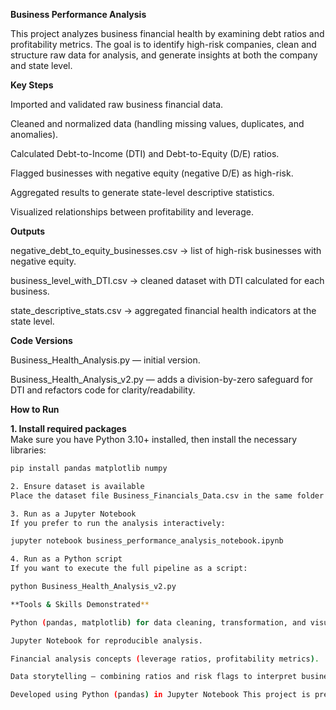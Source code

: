 **Business Performance Analysis**

This project analyzes business financial health by examining debt ratios and profitability metrics. The goal is to identify high-risk companies, clean and structure raw data for analysis, and generate insights at both the company and state level.

**Key Steps**

Imported and validated raw business financial data.

Cleaned and normalized data (handling missing values, duplicates, and anomalies).

Calculated Debt-to-Income (DTI) and Debt-to-Equity (D/E) ratios.

Flagged businesses with negative equity (negative D/E) as high-risk.

Aggregated results to generate state-level descriptive statistics.

Visualized relationships between profitability and leverage.

**Outputs**

negative_debt_to_equity_businesses.csv → list of high-risk businesses with negative equity.

business_level_with_DTI.csv → cleaned dataset with DTI calculated for each business.

state_descriptive_stats.csv → aggregated financial health indicators at the state level.

**Code Versions**

Business_Health_Analysis.py — initial version.

Business_Health_Analysis_v2.py — adds a division-by-zero safeguard for DTI and refactors code for clarity/readability.

**How to Run**

**1. Install required packages**  
Make sure you have Python 3.10+ installed, then install the necessary libraries:

```bash
pip install pandas matplotlib numpy

2. Ensure dataset is available
Place the dataset file Business_Financials_Data.csv in the same folder as the notebook or script.

3. Run as a Jupyter Notebook
If you prefer to run the analysis interactively:

jupyter notebook business_performance_analysis_notebook.ipynb

4. Run as a Python script
If you want to execute the full pipeline as a script:

python Business_Health_Analysis_v2.py

**Tools & Skills Demonstrated**

Python (pandas, matplotlib) for data cleaning, transformation, and visualization.

Jupyter Notebook for reproducible analysis.

Financial analysis concepts (leverage ratios, profitability metrics).

Data storytelling — combining ratios and risk flags to interpret business health.

Developed using Python (pandas) in Jupyter Notebook This project is presented as part of my professional portfolio and is not a distributed solution.
